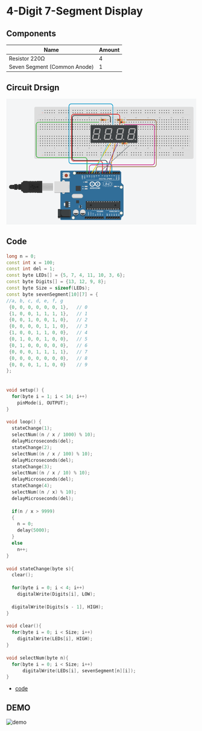 # 4-Digit 7-Segment Display

## Components
|Name|Amount|
|-|-|
|Resistor 220Ω|4|
|Seven Segment (Common Anode)|1|

## Circuit Drsign
![circuit_design](https://github.com/Offliners/Arduino-Projects/blob/main/Projects/005/005_circuit_design.PNG)

## Code
```C++
long n = 0;
const int x = 100;
const int del = 1;
const byte LEDs[] = {5, 7, 4, 11, 10, 3, 6};
const byte Digits[] = {13, 12, 9, 8};
const byte Size = sizeof(LEDs);
const byte sevenSegment[10][7] = {
//a, b, c, d, e, f, g
 {0, 0, 0, 0, 0, 0, 1},   // 0
 {1, 0, 0, 1, 1, 1, 1},   // 1
 {0, 0, 1, 0, 0, 1, 0},   // 2
 {0, 0, 0, 0, 1, 1, 0},   // 3
 {1, 0, 0, 1, 1, 0, 0},   // 4
 {0, 1, 0, 0, 1, 0, 0},   // 5
 {0, 1, 0, 0, 0, 0, 0},   // 6
 {0, 0, 0, 1, 1, 1, 1},   // 7
 {0, 0, 0, 0, 0, 0, 0},   // 8
 {0, 0, 0, 1, 1, 0, 0}    // 9
};


void setup() {
  for(byte i = 1; i < 14; i++)
    pinMode(i, OUTPUT);
}

void loop() {
  stateChange(1);
  selectNum((n / x / 1000) % 10);
  delayMicroseconds(del);
  stateChange(2);
  selectNum((n / x / 100) % 10);
  delayMicroseconds(del);
  stateChange(3);
  selectNum((n / x / 10) % 10);
  delayMicroseconds(del);
  stateChange(4);
  selectNum((n / x) % 10);
  delayMicroseconds(del);

  if(n / x > 9999)
  {
    n = 0;
    delay(5000);
  }
  else
    n++;
}

void stateChange(byte s){
  clear();

  for(byte i = 0; i < 4; i++)
    digitalWrite(Digits[i], LOW);

  digitalWrite(Digits[s - 1], HIGH);
}

void clear(){
  for(byte i = 0; i < Size; i++)
    digitalWrite(LEDs[i], HIGH);
}

void selectNum(byte n){
  for(byte i = 0; i < Size; i++)
      digitalWrite(LEDs[i], sevenSegment[n][i]);
}
```
* [code](005.ino)

## DEMO
![demo](https://github.com/Offliners/Arduino-Projects/blob/main/Projects/005/005_demo.gif)
